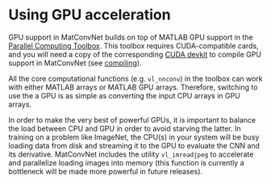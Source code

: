 # Using GPU acceleration

GPU support in MatConvNet builds on top of MATLAB GPU support in the
[Parallel Computing Toolbox](http://www.mathworks.com/products/parallel-computing/). This
toolbox requires CUDA-compatible cards, and you will need a copy of
the corresponding
[CUDA devkit](https://developer.nvidia.com/cuda-toolkit-archive) to
compile GPU support in MatConvNet (see
[compiling](install#compiling)).

All the core computational functions (e.g. `vl_nnconv`) in the toolbox
can work with either MATLAB arrays or MATLAB GPU arrays. Therefore,
switching to use the a GPU is as simple as converting the input CPU
arrays in GPU arrays.

In order to make the very best of powerful GPUs, it is important to
balance the load between CPU and GPU in order to avoid starving the
latter. In training on a problem like ImageNet, the CPU(s) in your
system will be busy loading data from disk and streaming it to the GPU
to evaluate the CNN and its derivative. MatConvNet includes the
utility `vl_imreadjpeg` to accelerate and parallelize loading images
into memory (this function is currently a bottleneck will be made more
powerful in future releases).

